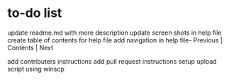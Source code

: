 # to-do list

update readme.md with more description
update screen shots in help file
create table of contents for help file
add  navigation in help file- Previous | Contents | Next

add contributers instructions
add pull request instructions
setup upload script using winscp
